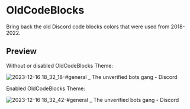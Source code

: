 # OldCodeBlocks
Bring back the old Discord code blocks colors that were used from 2018-2022.

## Preview
Without or disabled OldCodeBlocks Theme:

![2023-12-16 18_32_18-#general _ The unverified bots gang - Discord](https://github.com/TFAGaming/MyThemes/assets/92172698/f62c6cc0-1553-44a1-9f00-e3a91e39fa40)

Enabled OldCodeBlocks Theme:

![2023-12-16 18_32_42-#general _ The unverified bots gang - Discord](https://github.com/TFAGaming/MyThemes/assets/92172698/7ab54814-8f3c-4a9f-96cd-39a34721fd44)
